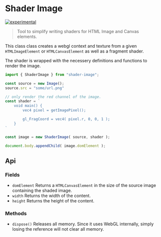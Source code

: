 # Shader Image

[![experimental](http://badges.github.io/stability-badges/dist/experimental.svg)](http://github.com/badges/stability-badges)

> Tool to simplify writing shaders for HTML Image and Canvas elements.


This class class creates a webgl context and texture from a given `HTMLImageElement` or `HTMLCanvasElement` as
well as a fragment shader.

The shader is wrapped with the necessery definitions and functions to render the image.

```js
import { ShaderImage } from "shader-image";

const source = new Image();
source.src = "some/url.png"

// only render the red channel of the image.
const shader = `
    void main() {
        vec4 pixel = getImagePixel();

        gl_FragCoord = vec4( pixel.r, 0, 0, 1 );
    }
`

const image = new ShaderImage( source, shader );

document.body.appendChild( image.domElement );
```

## Api

### Fields
- `domElement` Returns a `HTMLCanvasElement` in the size of the source image containing the shaded image.
- `width` Returns the width of the content.
- `height` Returns the height of the content.

### Methods
- `dispose()` Releases all memory. Since it uses WebGL internally, simply losing the reference will not clear
              all memory.